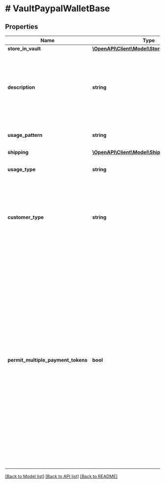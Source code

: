 # # VaultPaypalWalletBase

## Properties

Name | Type | Description | Notes
------------ | ------------- | ------------- | -------------
**store_in_vault** | [**\OpenAPI\Client\Model\StoreInVaultInstruction**](StoreInVaultInstruction.md) |  | [optional]
**description** | **string** | The description displayed to PayPal consumer on the approval flow for PayPal, as well as on the PayPal payment token management experience on PayPal.com. | [optional]
**usage_pattern** | **string** | Expected business/pricing model for the billing agreement. | [optional]
**shipping** | [**\OpenAPI\Client\Model\ShippingDetail**](ShippingDetail.md) |  | [optional]
**usage_type** | **string** | The usage type associated with the PayPal payment token. |
**customer_type** | **string** | The customer type associated with the PayPal payment token. This is to indicate whether the customer acting on the merchant / platform is either a business or a consumer. | [optional] [default to 'CONSUMER']
**permit_multiple_payment_tokens** | **bool** | Create multiple payment tokens for the same payer, merchant/platform combination. Use this when the customer has not logged in at merchant/platform. The payment token thus generated, can then also be used to create the customer account at merchant/platform. Use this also when multiple payment tokens are required for the same payer, different customer at merchant/platform. This helps to identify customers distinctly even though they may share the same PayPal account. This only applies to PayPal payment source. | [optional] [default to false]

[[Back to Model list]](../../README.md#models) [[Back to API list]](../../README.md#endpoints) [[Back to README]](../../README.md)
